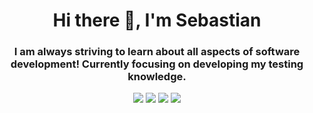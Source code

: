 <h1 align="center">Hi there 👋, I'm Sebastian</h1>
<h3 align="center">I am always striving to learn about all aspects of software development! Currently focusing on developing my testing knowledge.</h3>

<div align="center">
<img src="https://github.com/sebat2004/github-stats/blob/master/generated/overview.svg#gh-light-mode-only" />
<img src="https://github.com/sebat2004/github-stats/blob/master/generated/overview.svg#gh-dark-mode-only" />
<img src="https://github.com/sebat2004/github-stats/blob/master/generated/languages.svg#gh-light-mode-only" />
<img src="https://github.com/sebat2004/github-stats/blob/master/generated/languages.svg#gh-dark-mode-only" />
</div>

<!--
<table>
  <tr>
      <td align="center" width="96">
        <img src="./logos/python.svg" width="64" height="80" alt="Python">Python</img>
      </td>
  </tr>
</table>

-->
